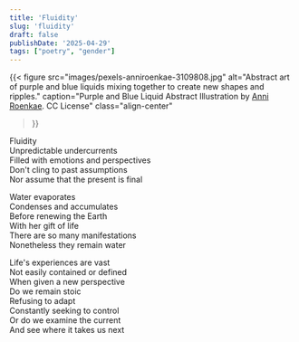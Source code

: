 ```yaml
---
title: 'Fluidity'
slug: 'fluidity'
draft: false
publishDate: '2025-04-29'
tags: ["poetry", "gender"]
---
```

{{< figure
  src="images/pexels-anniroenkae-3109808.jpg"
  alt="Abstract art of purple and blue liquids mixing together to create new shapes and ripples."
  caption="Purple and Blue Liquid Abstract Illustration by [Anni Roenkae](https://www.pexels.com/photo/purple-and-blue-liquid-abstract-illustration-3109808/). CC License"
  class="align-center"
>}}

Fluidity\
Unpredictable undercurrents\
Filled with emotions and perspectives\
Don't cling to past assumptions\
Nor assume that the present is final

Water evaporates\
Condenses and accumulates\
Before renewing the Earth\
With her gift of life\
There are so many manifestations\
Nonetheless they remain water

Life's experiences are vast\
Not easily contained or defined\
When given a new perspective\
Do we remain stoic\
Refusing to adapt\
Constantly seeking to control\
Or do we examine the current\
And see where it takes us next
